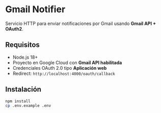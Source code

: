 # Gmail Notifier

Servicio HTTP para enviar notificaciones por Gmail usando **Gmail API + OAuth2**.

## Requisitos
- Node.js 18+
- Proyecto en Google Cloud con **Gmail API habilitada**
- Credenciales OAuth 2.0 tipo **Aplicación web**
- Redirect: `http://localhost:4000/oauth/callback`

## Instalación
```bash
npm install
cp .env.example .env   
